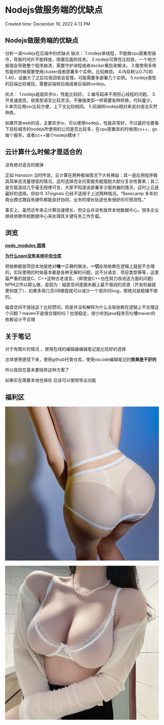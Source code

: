 # Nodejs做服务端的优缺点

Created time: December 16, 2022 4:13 PM

## ****Nodejs做服务端的优缺点****

分析一波nodejs在后端中的优缺点
缺点：
1.nodejs单线程，不能做cpu密集型操作，导致时间片不能释放，阻塞后面的任务。
2.nodejs可靠性比较低，一个地方报错会导致整个程序崩溃，需要守护进程或者docker重启来解决。
3.像使用多核性能的时候需要使用cluster或者部署多个实例，比较麻烦。
4.内存默认0.7G和1.4G，设置大了之后垃圾回收会变慢，可能需要多部署几个实例。
5.nodejs类型的后端比较难招，需要前端转后端或者后端转nodejs。

优点：
1.nodejs底层异步io，性能比较好。
2.编写起来不用担心线程的问题。
3.开发速度高，弱类型语言比较灵活，不像强类型一样需要各种转换，代码量少。
4.单页应用ssr比较方便，上下文比较相同。
5.前端转nodejs相对来说对语法天然熟练。

如果开发web的话，主要异步io，可以使用nodejs，性能非常好，不过最好也要看下目标城市的nodejs所使用的公司是否比较多，在cpu密集型的时候用cc++，go做个服务，或者cc++做个nodejs模块？

## 云计算什么时候才是适合的

没有绝对适合的银弹

正如 Hansson 当时所说，云计算在两种极端情况下大有裨益：其一是应用程序极其简单且流量很低的情况，这时选择完全托管服务能摆脱大部分复杂性要素；其二是负载波动几乎毫无规律可言、大家不知道该部署多少服务器的情况，这时上云是最好的选择。但如今 37signals 已经不适用于上述两种情况。“Basecamp 多年的商业模式跟自有硬件都能良好协同，业务的增长轨迹也有很好的可预测性。”

事实上，虽然近年来云计算加速增长，但企业并没有放弃本地数据中心，很多企业继续依赖传统数据中心来处理其关键任务工作负载。

## 浏览

****[node_modules 困境](https://zhuanlan.zhihu.com/p/137535779)****

****[为什么npm没有本地中央仓库](https://www.zhihu.com/question/423467978)****

把依赖都放项目本地是绝对**唯一**正确的做法，**一切**全局依赖在逻辑上就是不合理的，实际使用的时候基本都是各种无解的问题。这不分语言、项目类型等等，这里最严重的就是C、C++这种古老语言。（即使是C++也在努力改进这方面的问题）NPM之所以那么做，是因为：磁盘空间是服务器上最不值钱的资源（开发机器就更别提了），如果多用几百GB硬盘就可以减少一个诡异的bug，那绝对是稳赚不赔的。

磁盘空间不值钱这个比较赞同，但是并没有解释为什么全局依赖在逻辑上不合理这个问题？maven不是很合理的吗？也很稳定，很少听到java程序员吐槽maven的依赖设计不合理

## 关于笔记

对于有图片的情况 ，使用在线的编辑器编辑笔记是比较好的选择

总体使用感受下来，使用github托管仓库，使用vscode编辑笔记的**效果是不好的**

所以我现在基本要抛弃这种方案了

如果实在需要本地也保存 应该可以使用导出功能 

## 福利区

![1674023200199.jpg](Nodejs%E5%81%9A%E6%9C%8D%E5%8A%A1%E7%AB%AF%E7%9A%84%E4%BC%98%E7%BC%BA%E7%82%B9%2027f876d1f56447e1beb2071b20d0eb06/1674023200199.jpg)

![1674025089705.jpg](Nodejs%E5%81%9A%E6%9C%8D%E5%8A%A1%E7%AB%AF%E7%9A%84%E4%BC%98%E7%BC%BA%E7%82%B9%2027f876d1f56447e1beb2071b20d0eb06/1674025089705.jpg)